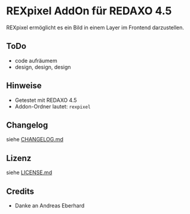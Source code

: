REXpixel AddOn für REDAXO 4.5
===================================

REXpixel ermöglicht es ein Bild in einem Layer im Frontend darzustellen.


ToDo
--------

* code aufräumem
* design, design, design


Hinweise
--------

* Getestet mit REDAXO 4.5
* Addon-Ordner lautet: `rexpixel`

Changelog
---------

siehe [CHANGELOG.md](CHANGELOG.md)

Lizenz
------

siehe [LICENSE.md](LICENSE.md)

Credits
-------

* Danke an Andreas Eberhard
